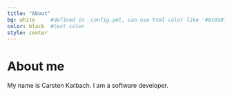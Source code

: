 ```yaml
---
title: "About"
bg: white     #defined in _config.yml, can use html color like '#010101'
color: black  #text color
style: center
---
```


# About me
My name is Carsten Karbach. I am a software developer.
